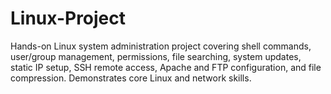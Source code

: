 # Linux-Project
Hands-on Linux system administration project covering shell commands, user/group management, permissions, file searching, system updates, static IP setup, SSH remote access, Apache and FTP configuration, and file compression. Demonstrates core Linux and network skills.
